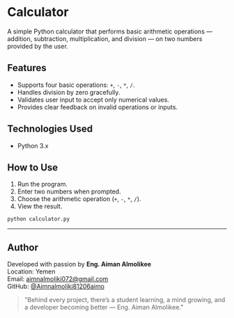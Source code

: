 #  Calculator

A simple Python calculator that performs basic arithmetic operations — addition, subtraction, multiplication, and division — on two numbers provided by the user.



## Features

- Supports four basic operations: `+`, `-`, `*`, `/`.
- Handles division by zero gracefully.
- Validates user input to accept only numerical values.
- Provides clear feedback on invalid operations or inputs.



## Technologies Used

- Python 3.x


## How to Use

1. Run the program.
2. Enter two numbers when prompted.
3. Choose the arithmetic operation (`+`, `-`, `*`, `/`).
4. View the result.

```bash
python calculator.py
```

---

##  Author

Developed with passion by **Eng. Aiman Almolikee**  
    Location: Yemen  
    Email: aimnalmoliki072@gmail.com  
    GitHub: [@Aimnalmoliki81206aimo](https://github.com/Aimnalmoliki81206aimo)  

> "Behind every project, there’s a student learning, a mind growing, and a developer becoming better — Eng. Aiman Almolikee."



